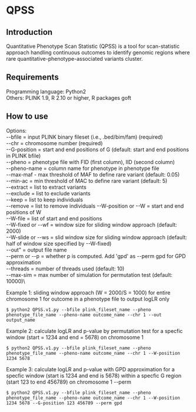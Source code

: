 # QPSS

## Introduction

Quantitative Phenotype Scan Statistic (QPSS) is a tool for scan-statistic approach handling continuous outcomes to identify genomic regions where rare quantitative-phenotype-associated variants cluster. 

## Requirements
Programming language: Python2\
Others: PLINK 1.9, R 2.10 or higher, R packages goft


## How to use
Options:\
--bfile = input PLINK binary fileset (i.e., .bed/bim/fam) (required)\
--chr = chromosome number (required)\
--G-position = start and end positions of G (default: start and end positions in PLINK bfile)\
--pheno = phenotype file with FID (first column), IID (second column)\
--pheno-name = column name for phenotype in phenotype file\
--max-maf - max threshold of MAF to define rare variant (default: 0.05)\
--min-ac = min threshold of MAC to define rare variant (default: 5)\
--extract = list to extract variants\
--exclude = list to exclude variants\
--keep = list to keep individuals\
--remove = list to remove individuals
--W-position or --W = start and end positions of W\
--W-file = list of start and end positions\
--W-fixed or --wf = window size for sliding window approach (default: 2000)\
--W-slide or --ws = slid window size for sliding window approach (default: half of window size specified by --W-fixed)\
--out" = output file name\
--perm or --p = whether p is computed. Add 'gpd' as --perm gpd for GPD approximation\
--threads = number of threads used (default: 10)\
--max-sim = max number of simulation for permutation test (default: 10000)\


Example 1: sliding window approach (W = 2000/S = 1000) for entire chromosome 1 for outcome in a phenotype file to output logLR only
```
$ python2 QPSS.v1.py --bfile plink_fileset_name --pheno phenotype_file_name --pheno-name outcome_name --chr 1 --out output_name
```

Example 2: calculate logLR and p-value by permutation test for a specfic window (start = 1234 and end = 5678) on chromosome 1
```
$ python2 QPSS.v1.py --bfile plink_fileset_name --pheno phenotype_file_name --pheno-name outcome_name --chr 1 --W-position 1234 5678
```

Example 3: calculate logLR and p-value with GPD approximation for a specfic window (start is 1234 and end is 5678) within a specfic G region (start 123 to end 456789) on chromosome 1 --perm
```
$ python2 QPSS.v1.py --bfile plink_fileset_name --pheno phenotype_file_name --pheno-name outcome_name --chr 1 --W-position 1234 5678 --G-position 123 456789 --perm gpd
```
